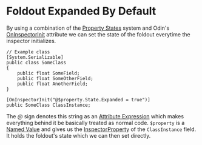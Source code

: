 # Foldout Expanded By Default

By using a combination of the [Property States] system and Odin's [OnInspectorInit] attribute we can set the state of the foldout everytime the inspector initializes.

```CSharp
// Example class
[System.Serializable]
public class SomeClass
{
	public float SomeField;
	public float SomeOtherField;
	public float AnotherField;
}

[OnInspectorInit("@$property.State.Expanded = true")]
public SomeClass ClassInstance;
```

The *@* sign denotes this string as an [Attribute Expression] which makes everything behind it be basically treated as normal code. `$property` is a [Named Value] and gives us the [InspectorProperty] of the `ClassInstance` field. It holds the foldout's state which we can then set directly.







[OnInspectorInit]: https://www.odininspector.com/attributes/on-inspector-init-attribute
[Property States]: https://www.odininspector.com/tutorials/using-attributes/property-states
[Attribute Expression]: https://www.odininspector.com/tutorials/using-attributes/attribute-expressions
[Named Value]: https://www.odininspector.com/tutorials/value-and-action-resolvers/named-values
[InspectorProperty]: https://www.odininspector.com/documentation/sirenix.odininspector.editor.inspectorproperty